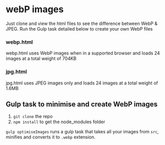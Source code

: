 # webP images

Just clone and view the html files to see the difference between WebP & JPEG. Run the Gulp task detailed below to create your own WebP files

### webp.html

webp.html uses WebP images when in a supported browser and loads 24 images at a total weight of 704KB

### jpg.html

jpg.html uses JPEG images only and loads 24 images at a total weight of 1.6MB

## Gulp task to minimise and create WebP images

1. `git clone` the repo
2. `npm install` to get the node_modules folder

`gulp optimiseImages` runs a gulp task that takes all your images from `src`, minifies and converts it to `.webp` extension.
